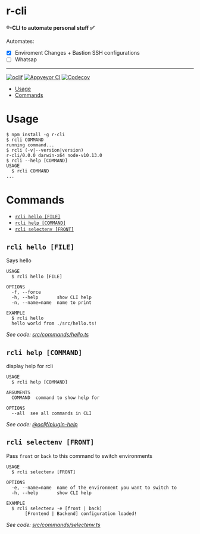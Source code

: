 r-cli
=====

#### ®️-CLI to automate personal stuff ✅

Automates:
- [x] Enviroment Changes + Bastion SSH configurations
- [ ] Whatsap

___


[![oclif](https://img.shields.io/badge/cli-oclif-brightgreen.svg)](https://oclif.io)
[![Appveyor CI](https://ci.appveyor.com/api/projects/status/github/rubenbase/r-cli?branch=master&svg=true)](https://ci.appveyor.com/project/rubenbase/r-cli/branch/master)
[![Codecov](https://codecov.io/gh/rubenbase/r-cli/branch/master/graph/badge.svg)](https://codecov.io/gh/rubenbase/r-cli)

<!-- toc -->
* [Usage](#usage)
* [Commands](#commands)
<!-- tocstop -->
# Usage
<!-- usage -->
```sh-session
$ npm install -g r-cli
$ rcli COMMAND
running command...
$ rcli (-v|--version|version)
r-cli/0.0.0 darwin-x64 node-v10.13.0
$ rcli --help [COMMAND]
USAGE
  $ rcli COMMAND
...
```
<!-- usagestop -->
# Commands
<!-- commands -->
* [`rcli hello [FILE]`](#rcli-hello-file)
* [`rcli help [COMMAND]`](#rcli-help-command)
* [`rcli selectenv [FRONT]`](#rcli-selectenv-front)

## `rcli hello [FILE]`

Says hello

```
USAGE
  $ rcli hello [FILE]

OPTIONS
  -f, --force
  -h, --help       show CLI help
  -n, --name=name  name to print

EXAMPLE
  $ rcli hello
  hello world from ./src/hello.ts!
```

_See code: [src/commands/hello.ts](https://github.com/rubenbase/r-cli/blob/v0.0.0/src/commands/hello.ts)_

## `rcli help [COMMAND]`

display help for rcli

```
USAGE
  $ rcli help [COMMAND]

ARGUMENTS
  COMMAND  command to show help for

OPTIONS
  --all  see all commands in CLI
```

_See code: [@oclif/plugin-help](https://github.com/oclif/plugin-help/blob/v2.2.1/src/commands/help.ts)_

## `rcli selectenv [FRONT]`

Pass `front` or `back` to this command to switch environments

```
USAGE
  $ rcli selectenv [FRONT]

OPTIONS
  -e, --name=name  name of the environment you want to switch to
  -h, --help       show CLI help

EXAMPLE
  $ rcli selectenv -e [front | back]
       [Frontend | Backend] configuration loaded!
```

_See code: [src/commands/selectenv.ts](https://github.com/rubenbase/r-cli/blob/v0.0.0/src/commands/selectenv.ts)_
<!-- commandsstop -->

